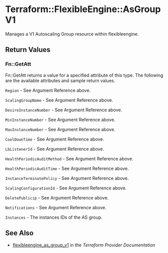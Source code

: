 # Terraform::FlexibleEngine::AsGroupV1

Manages a V1 Autoscaling Group resource within flexibleengine.

## Return Values

### Fn::GetAtt

Fn::GetAtt returns a value for a specified attribute of this type. The following are the available attributes and sample return values.

`Region` - See Argument Reference above.

`ScalingGroupName` - See Argument Reference above.

`DesireInstanceNumber` - See Argument Reference above.

`MinInstanceNumber` - See Argument Reference above.

`MaxInstanceNumber` - See Argument Reference above.

`CoolDownTime` - See Argument Reference above.

`LbListenerId` - See Argument Reference above.

`HealthPeriodicAuditMethod` - See Argument Reference above.

`HealthPeriodicAuditTime` - See Argument Reference above.

`InstanceTerminatePolicy` - See Argument Reference above.

`ScalingConfigurationId` - See Argument Reference above.

`DeletePublicip` - See Argument Reference above.

`Notifications` - See Argument Reference above.

`Instances` - The instances IDs of the AS group.

## See Also

* [flexibleengine_as_group_v1](https://www.terraform.io/docs/providers/flexibleengine/r/as_group_v1.html) in the _Terraform Provider Documentation_